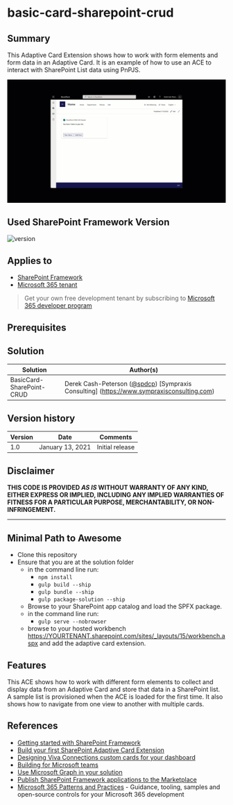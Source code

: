 # basic-card-sharepoint-crud

## Summary

This Adaptive Card Extension shows how to work with form elements and form data in an Adaptive Card. It is an example of how to use an ACE to interact with SharePoint List data using PnPJS.

![screenshot](assets/demo.gif)

## Used SharePoint Framework Version

![version](https://img.shields.io/badge/version-1.13.1-green.svg)


## Applies to

- [SharePoint Framework](https://aka.ms/spfx)
- [Microsoft 365 tenant](https://docs.microsoft.com/en-us/sharepoint/dev/spfx/set-up-your-developer-tenant)

> Get your own free development tenant by subscribing to [Microsoft 365 developer program](http://aka.ms/o365devprogram)

## Prerequisites

## Solution

Solution|Author(s)
--------|---------
BasicCard-SharePoint-CRUD | Derek Cash-Peterson ([@spdcp](https://twitter.com/spdcp)) [Sympraxis Consulting] (https://www.sympraxisconsulting.com)

## Version history

Version|Date|Comments
-------|----|--------
1.0|January 13, 2021|Initial release

## Disclaimer

**THIS CODE IS PROVIDED *AS IS* WITHOUT WARRANTY OF ANY KIND, EITHER EXPRESS OR IMPLIED, INCLUDING ANY IMPLIED WARRANTIES OF FITNESS FOR A PARTICULAR PURPOSE, MERCHANTABILITY, OR NON-INFRINGEMENT.**

---

## Minimal Path to Awesome

- Clone this repository
- Ensure that you are at the solution folder
    * in the command line run:
      * `npm install`
      * `gulp build --ship`
      * `gulp bundle --ship`
      * `gulp package-solution --ship`
    * Browse to your SharePoint app catalog and load the SPFX package. 
    * in the command line run:
        * `gulp serve --nobrowser`
    * browse to your hosted workbench https://YOURTENANT.sharepoint.com/sites/_layouts/15/workbench.aspx and add the adaptive card extension.

## Features

This ACE shows how to work with different form elements to collect and display data from an Adaptive Card and store that data in a SharePoint list. A sample list is provisioned when the ACE is loaded for the first time. It also shows how to navigate from one view to another with multiple cards.

## References

- [Getting started with SharePoint Framework](https://docs.microsoft.com/en-us/sharepoint/dev/spfx/set-up-your-developer-tenant)
- [Build your first SharePoint Adaptive Card Extension](https://docs.microsoft.com/en-us/sharepoint/dev/spfx/viva/get-started/build-first-sharepoint-adaptive-card-extension)
- [Designing Viva Connections custom cards for your dashboard](https://docs.microsoft.com/en-us/sharepoint/dev/spfx/viva/design/design-intro)
- [Building for Microsoft teams](https://docs.microsoft.com/en-us/sharepoint/dev/spfx/build-for-teams-overview)
- [Use Microsoft Graph in your solution](https://docs.microsoft.com/en-us/sharepoint/dev/spfx/web-parts/get-started/using-microsoft-graph-apis)
- [Publish SharePoint Framework applications to the Marketplace](https://docs.microsoft.com/en-us/sharepoint/dev/spfx/publish-to-marketplace-overview)
- [Microsoft 365 Patterns and Practices](https://aka.ms/m365pnp) - Guidance, tooling, samples and open-source controls for your Microsoft 365 development